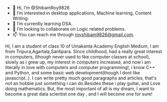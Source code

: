 - 👋 Hi, I’m @ShibamRoy9826
- 👀 I’m interested in desktop applications, Machine learning, Content Writing.
- 🌱 I’m currently learning DSA.
- 💞️ I’m looking to collaborate on Logic related problems.
- 📫 You can reach me through royshibam9826@gmail.com.

Hi, I am a student of class 10 of Umakanta Academy English Medium, I am from Tripura,Agartala,Santipara.
Since childhood, had a really great interest in computers, (though never used to like computer classes at school), slowly as i grew up, my interest in computers increased, and now i am literally in love with computers and computer programming!, i know C++ and Python, and some basic web development(though I dont like javascript..).
I can write pretty much good paragraphs and articles, that's not an hobbie just something i can do.Besides these i play guitar, and Love doing mathematics.
But, the most important of all is my dream, I want to become a great data scientist one day , and I will become one for sure!
